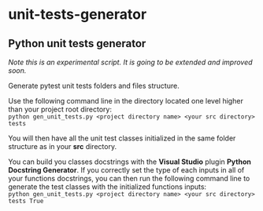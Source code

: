 # unit-tests-generator  

## Python unit tests generator
  
*Note this is an experimental script. It is going to be extended and improved soon.*  

Generate pytest unit tests folders and files structure.  

Use the following command line in the directory located one level higher than your project root directory:  
`python gen_unit_tests.py <project directory name> <your src directory> tests`
  
You will then have all the unit test classes initialized in the same folder structure as in your **src** directory.  
  
You can build you classes docstrings with the **Visual Studio** plugin **Python Docstring Generator**.
If you correctly set the type of each inputs in all of your functions docstrings, you can then run the following command line to generate the test classes with the initialized functions inputs:  
`python gen_unit_tests.py <project directory name> <your src directory> tests True`
